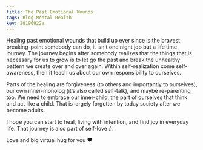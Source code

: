 ```yaml
---
title: The Past Emotional Wounds
tags: Blog Mental-Health
key: 20190922a
---
```


Healing past emotional wounds that build up ever since is the bravest breaking-point somebody can do, it isn’t one night job but a life time journey. The journey begins after somebody realizes that the things that is necessary for us to grow is to let go the past and break the unhealthy pattern we create over and over again. Within self-realization come self-awareness, then it teach us about our own responsibility to ourselves.

Parts of the healing are forgiveness (to others and importantly to ourselves), our own inner-monolog (it’s also called self-talk), and maybe re-parenting too. We need to embrace our inner-child, the part of ourselves that think and act like a child. That is largely forgotten by today society after we become adults.

I hope you can start to heal, living with intention, and find joy in everyday life. That journey is also part of self-love :).

Love and big virtual hug for you ❤
